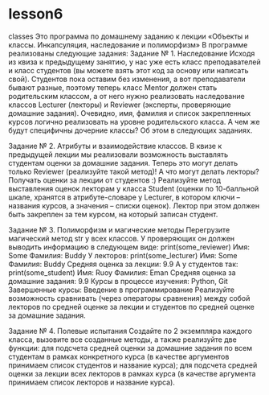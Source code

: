 # lesson6
classes
Это программа по домашнему заданию к лекции «Объекты и классы. Инкапсуляция, наследование и полиморфизм»
В программе реализованы следующие задания:
Задание № 1. Наследование
Исходя из квиза к предыдущему занятию, у нас уже есть класс преподавателей и класс студентов (вы можете взять этот код за основу или написать свой). Студентов пока оставим без изменения, а вот преподаватели бывают разные, поэтому теперь класс Mentor должен стать родительским классом, а от него нужно реализовать наследование классов Lecturer (лекторы) и Reviewer (эксперты, проверяющие домашние задания). Очевидно, имя, фамилия и список закрепленных курсов логично реализовать на уровне родительского класса. А чем же будут специфичны дочерние классы? Об этом в следующих заданиях.

Задание № 2. Атрибуты и взаимодействие классов.
В квизе к предыдущей лекции мы реализовали возможность выставлять студентам оценки за домашние задания. Теперь это могут делать только Reviewer (реализуйте такой метод)! А что могут делать лекторы? Получать оценки за лекции от студентов :) Реализуйте метод выставления оценок лекторам у класса Student (оценки по 10-балльной шкале, хранятся в атрибуте-словаре у Lecturer, в котором ключи – названия курсов, а значения – списки оценок). Лектор при этом должен быть закреплен за тем курсом, на который записан студент.

Задание № 3. Полиморфизм и магические методы
Перегрузите магический метод str у всех классов. У проверяющих он должен выводить информацию в следующем виде: print(some_reviewer) Имя: Some Фамилия: Buddy У лекторов: print(some_lecturer) Имя: Some Фамилия: Buddy Средняя оценка за лекции: 9.9 А у студентов так: print(some_student) Имя: Ruoy Фамилия: Eman Средняя оценка за домашние задания: 9.9 Курсы в процессе изучения: Python, Git Завершенные курсы: Введение в программирование Реализуйте возможность сравнивать (через операторы сравнения) между собой лекторов по средней оценке за лекции и студентов по средней оценке за домашние задания.

Задание № 4. Полевые испытания
Создайте по 2 экземпляра каждого класса, вызовите все созданные методы, а также реализуйте две функции: для подсчета средней оценки за домашние задания по всем студентам в рамках конкретного курса (в качестве аргументов принимаем список студентов и название курса); для подсчета средней оценки за лекции всех лекторов в рамках курса (в качестве аргумента принимаем список лекторов и название курса).
